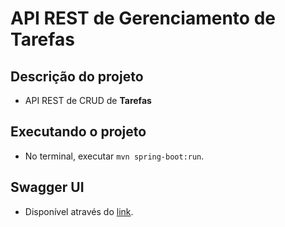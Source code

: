 # API REST de Gerenciamento de Tarefas

## Descrição do projeto
* API REST de CRUD de **Tarefas**

## Executando o projeto
* No terminal, executar `mvn spring-boot:run`.

## Swagger UI
* Disponível através do [link](http://localhost:8080/swagger-ui/index.html).